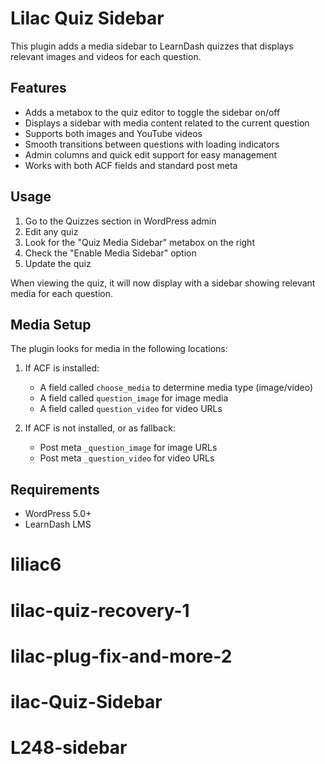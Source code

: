 # Lilac Quiz Sidebar

This plugin adds a media sidebar to LearnDash quizzes that displays relevant images and videos for each question.

## Features

- Adds a metabox to the quiz editor to toggle the sidebar on/off
- Displays a sidebar with media content related to the current question
- Supports both images and YouTube videos
- Smooth transitions between questions with loading indicators
- Admin columns and quick edit support for easy management
- Works with both ACF fields and standard post meta

## Usage

1. Go to the Quizzes section in WordPress admin
2. Edit any quiz
3. Look for the "Quiz Media Sidebar" metabox on the right
4. Check the "Enable Media Sidebar" option
5. Update the quiz

When viewing the quiz, it will now display with a sidebar showing relevant media for each question.

## Media Setup

The plugin looks for media in the following locations:

1. If ACF is installed:
   - A field called `choose_media` to determine media type (image/video)
   - A field called `question_image` for image media
   - A field called `question_video` for video URLs

2. If ACF is not installed, or as fallback:
   - Post meta `_question_image` for image URLs
   - Post meta `_question_video` for video URLs

## Requirements

- WordPress 5.0+
- LearnDash LMS
# liliac6


# lilac-quiz-recovery-1
# lilac-plug-fix-and-more-2
# ilac-Quiz-Sidebar
# L248-sidebar
